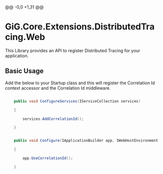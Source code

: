 ﻿@@ -0,0 +1,31 @@

# GiG.Core.Extensions.DistributedTracing.Web


This Library provides an API to register Distributed Tracing for your application.



## Basic Usage


Add the below to your Startup class and this will register the Correlation Id context accessor and the Correlation Id middleware.


```csharp

	public void ConfigureServices(IServiceCollection services)

	{

		services.AddCorrelationId();

	}


	public void Configure(IApplicationBuilder app, IWebHostEnvironment env)

	{

		app.UseCorrelationId();

	}

```